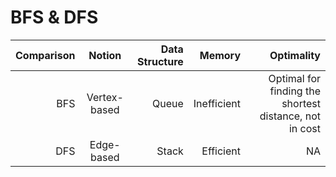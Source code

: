 # BFS & DFS
| Comparison | Notion       | Data Structure | Memory      | Optimality  |
|-----------:|:------------:|---------------:|------------:|------------:|
| BFS        | Vertex-based | Queue          | Inefficient | Optimal for finding the shortest distance, not in cost |
| DFS        | Edge-based   | Stack          | Efficient   | NA |
